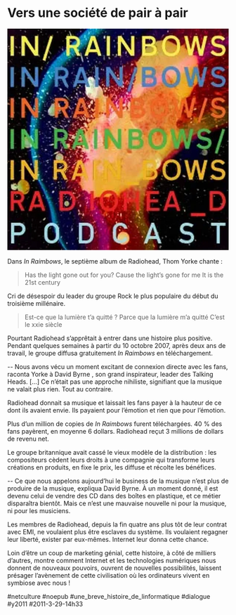 # Vers une société de pair à pair

![](_i/radiohead-in-rainbows1.webp)

Dans *In Raimbows*, le septième album de Radiohead, Thom Yorke chante :

> Has the light gone out for you?
> Cause the light’s gone for me
> It is the 21st century

Cri de désespoir du leader du groupe Rock le plus populaire du début du troisième millénaire.

> Est-ce que la lumière t’a quitté ?
> Parce que la lumière m’a quitté 
> C’est le xxie siècle

Pourtant Radiohead s’apprêtait à entrer dans une histoire plus positive. Pendant quelques semaines à partir du 10 octobre 2007, après deux ans de travail, le groupe diffusa gratuitement *In Raimbows* en téléchargement.

-- Nous avons vécu un moment excitant de connexion directe avec les fans, raconta Yorke à David Byrne , son grand inspirateur, leader des Talking Heads. […] Ce n’était pas une approche nihiliste, signifiant que la musique ne valait plus rien. Tout au contraire.

Radiohead donnait sa musique et laissait les fans payer à la hauteur de ce dont ils avaient envie. Ils payaient pour l’émotion et rien que pour l’émotion.

Plus d’un million de copies de *In Raimbows* furent téléchargées. 40 % des fans payèrent, en moyenne 6 dollars. Radiohead reçut 3 millions de dollars de revenu net.

Le groupe britannique avait cassé le vieux modèle de la distribution : les compositeurs cèdent leurs droits à une compagnie qui transforme leurs créations en produits, en fixe le prix, les diffuse et récolte les bénéfices.

-- Ce que nous appelons aujourd’hui le business de la musique n’est plus de produire de la musique, expliqua David Byrne. À un moment donné, il est devenu celui de vendre des CD dans des boîtes en plastique, et ce métier disparaîtra bientôt. Mais ce n’est une mauvaise nouvelle ni pour la musique, ni pour les musiciens.

Les membres de Radiohead, depuis la fin quatre ans plus tôt de leur contrat avec EMI, ne voulaient plus être esclaves du système. Ils voulaient regagner leur liberté, exister par eux-mêmes. Internet leur donna cette chance.

Loin d’être un coup de marketing génial, cette histoire, à côté de milliers d’autres, montre comment Internet et les technologies numériques nous donnent de nouveaux pouvoirs, ouvrent de nouvelles possibilités, laissent présager l’avènement de cette civilisation où les ordinateurs vivent en symbiose avec nous !

#netculture #noepub #une_breve_histoire_de_linformatique #dialogue #y2011 #2011-3-29-14h33
